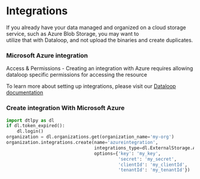 # Integrations  
  
If you already have your data managed and organized on a cloud storage service, such as Azure Blob Storage, you may want to  
utilize that with Dataloop, and not upload the binaries and create duplicates.  
  
### Microsoft Azure integration  
  
Access & Permissions - Creating an integration with Azure requires allowing dataloop specific permissions for accessing the resource  
  
To learn more about setting up integrations, please visit our [Dataloop documentation](https://dataloop.ai/docs/azure-cloud-storage)  
  
  
### Create integration With Microsoft Azure  

```python
import dtlpy as dl
if dl.token_expired():
    dl.login()
organization = dl.organizations.get(organization_name='my-org')
organization.integrations.create(name='azureintegration',
                                 integrations_type=dl.ExternalStorage.AZUREBLOB,
                                 options={'key': 'my_key',
                                          'secret': 'my_secret',
                                          'clientId': 'my_clientId',
                                          'tenantId': 'my_tenantId'})
```
